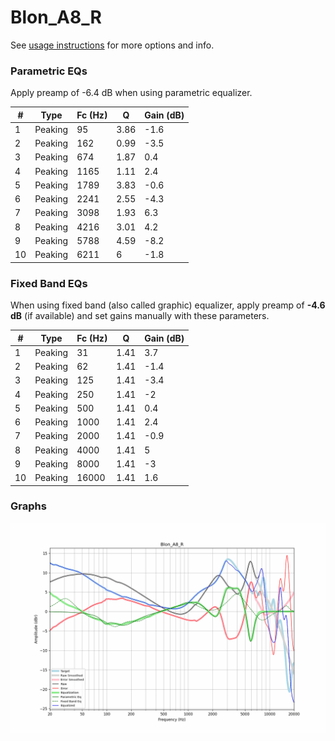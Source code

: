 # Blon_A8_R
See [usage instructions](https://github.com/jaakkopasanen/AutoEq#usage) for more options and info.

### Parametric EQs
Apply preamp of -6.4 dB when using parametric equalizer.

|   # | Type    |   Fc (Hz) |    Q |   Gain (dB) |
|-----|---------|-----------|------|-------------|
|   1 | Peaking |        95 | 3.86 |        -1.6 |
|   2 | Peaking |       162 | 0.99 |        -3.5 |
|   3 | Peaking |       674 | 1.87 |         0.4 |
|   4 | Peaking |      1165 | 1.11 |         2.4 |
|   5 | Peaking |      1789 | 3.83 |        -0.6 |
|   6 | Peaking |      2241 | 2.55 |        -4.3 |
|   7 | Peaking |      3098 | 1.93 |         6.3 |
|   8 | Peaking |      4216 | 3.01 |         4.2 |
|   9 | Peaking |      5788 | 4.59 |        -8.2 |
|  10 | Peaking |      6211 | 6    |        -1.8 |

### Fixed Band EQs
When using fixed band (also called graphic) equalizer, apply preamp of **-4.6 dB** (if available) and set gains manually with these parameters.

|   # | Type    |   Fc (Hz) |    Q |   Gain (dB) |
|-----|---------|-----------|------|-------------|
|   1 | Peaking |        31 | 1.41 |         3.7 |
|   2 | Peaking |        62 | 1.41 |        -1.4 |
|   3 | Peaking |       125 | 1.41 |        -3.4 |
|   4 | Peaking |       250 | 1.41 |        -2   |
|   5 | Peaking |       500 | 1.41 |         0.4 |
|   6 | Peaking |      1000 | 1.41 |         2.4 |
|   7 | Peaking |      2000 | 1.41 |        -0.9 |
|   8 | Peaking |      4000 | 1.41 |         5   |
|   9 | Peaking |      8000 | 1.41 |        -3   |
|  10 | Peaking |     16000 | 1.41 |         1.6 |

### Graphs
![](./Blon_A8_R.png)
